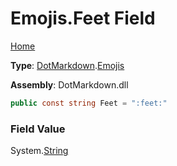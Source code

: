 # Emojis\.Feet Field

[Home](../../../README.md)

**Type**: [DotMarkdown](../../README.md)\.[Emojis](../README.md)

**Assembly**: DotMarkdown\.dll

```csharp
public const string Feet = ":feet:"
```

### Field Value

System\.[String](https://docs.microsoft.com/en-us/dotnet/api/system.string)
